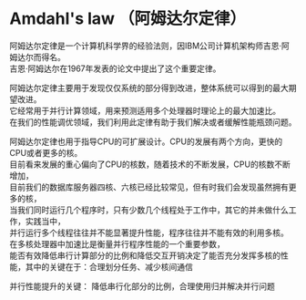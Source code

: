 

# Amdahl's law （阿姆达尔定律）


阿姆达尔定律是一个计算机科学界的经验法则，因IBM公司计算机架构师吉恩·阿姆达尔而得名。  
吉恩·阿姆达尔在1967年发表的论文中提出了这个重要定律。  

阿姆达尔定律主要用于发现仅仅系统的部分得到改进，整体系统可以得到的最大期望改进。    
它经常用于并行计算领域，用来预测适用多个处理器时理论上的最大加速比。    
在我们的性能调优领域，我们利用此定律有助于我们解决或者缓解性能瓶颈问题。  


阿姆达尔定律也用于指导CPU的可扩展设计。CPU的发展有两个方向，更快的CPU或者更多的核。  
目前看来发展的重心偏向了CPU的核数，随着技术的不断发展，CPU的核数不断增加，  
目前我们的数据库服务器四核、六核已经比较常见，但有时我们会发现虽然拥有更多的核，  
当我们同时运行几个程序时，只有少数几个线程处于工作中，其它的并未做什么工作，实践当中，  
并行运行多个线程往往并不能显著提升性能，程序往往并不能有效的利用多核。  
在多核处理器中加速比是衡量并行程序性能的一个重要参数，  
能否有效降低串行计算部分的比例和降低交互开销决定了能否充分发挥多核的性能，其中的关键在于：合理划分任务、减少核间通信  


并行性能提升的关键： 降低串行化部分的比例，合理使用归并解决并行问题
